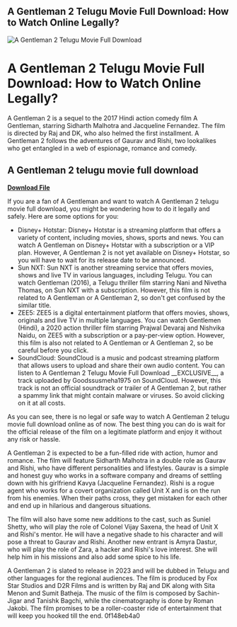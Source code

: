 ## A Gentleman 2 Telugu Movie Full Download: How to Watch Online Legally?

 
![A Gentleman 2 Telugu Movie Full Download](https://play-lh.googleusercontent.com/Y7drWZZo_F2GBE1RhjR1irOkE3yrtPorHS1U9YkLKAu1DnTjQ8gNbcRmrBtkd3tnHQ)

 
# A Gentleman 2 Telugu Movie Full Download: How to Watch Online Legally?
 
A Gentleman 2 is a sequel to the 2017 Hindi action comedy film A Gentleman, starring Sidharth Malhotra and Jacqueline Fernandez. The film is directed by Raj and DK, who also helmed the first installment. A Gentleman 2 follows the adventures of Gaurav and Rishi, two lookalikes who get entangled in a web of espionage, romance and comedy.
 
## A Gentleman 2 telugu movie full download


[**Download File**](https://www.google.com/url?q=https%3A%2F%2Furluso.com%2F2tKx6b&sa=D&sntz=1&usg=AOvVaw2LsSYQWlK1pz04KPLJZJcv)

 
If you are a fan of A Gentleman and want to watch A Gentleman 2 telugu movie full download, you might be wondering how to do it legally and safely. Here are some options for you:
 
- Disney+ Hotstar: Disney+ Hotstar is a streaming platform that offers a variety of content, including movies, shows, sports and news. You can watch A Gentleman on Disney+ Hotstar with a subscription or a VIP plan. However, A Gentleman 2 is not yet available on Disney+ Hotstar, so you will have to wait for its release date to be announced.
- Sun NXT: Sun NXT is another streaming service that offers movies, shows and live TV in various languages, including Telugu. You can watch Gentleman (2016), a Telugu thriller film starring Nani and Nivetha Thomas, on Sun NXT with a subscription. However, this film is not related to A Gentleman or A Gentleman 2, so don't get confused by the similar title.
- ZEE5: ZEE5 is a digital entertainment platform that offers movies, shows, originals and live TV in multiple languages. You can watch Gentlemen (Hindi), a 2020 action thriller film starring Prajwal Devaraj and Nishvika Naidu, on ZEE5 with a subscription or a pay-per-view option. However, this film is also not related to A Gentleman or A Gentleman 2, so be careful before you click.
- SoundCloud: SoundCloud is a music and podcast streaming platform that allows users to upload and share their own audio content. You can listen to A Gentleman 2 Telugu Movie Full Download \_\_EXCLUSIVE\_\_, a track uploaded by Goodssusmeha1975 on SoundCloud. However, this track is not an official soundtrack or trailer of A Gentleman 2, but rather a spammy link that might contain malware or viruses. So avoid clicking on it at all costs.

As you can see, there is no legal or safe way to watch A Gentleman 2 telugu movie full download online as of now. The best thing you can do is wait for the official release of the film on a legitimate platform and enjoy it without any risk or hassle.
  
A Gentleman 2 is expected to be a fun-filled ride with action, humor and romance. The film will feature Sidharth Malhotra in a double role as Gaurav and Rishi, who have different personalities and lifestyles. Gaurav is a simple and honest guy who works in a software company and dreams of settling down with his girlfriend Kavya (Jacqueline Fernandez). Rishi is a rogue agent who works for a covert organization called Unit X and is on the run from his enemies. When their paths cross, they get mistaken for each other and end up in hilarious and dangerous situations.
 
The film will also have some new additions to the cast, such as Suniel Shetty, who will play the role of Colonel Vijay Saxena, the head of Unit X and Rishi's mentor. He will have a negative shade to his character and will pose a threat to Gaurav and Rishi. Another new entrant is Amyra Dastur, who will play the role of Zara, a hacker and Rishi's love interest. She will help him in his missions and also add some spice to his life.
 
A Gentleman 2 is slated to release in 2023 and will be dubbed in Telugu and other languages for the regional audiences. The film is produced by Fox Star Studios and D2R Films and is written by Raj and DK along with Sita Menon and Sumit Batheja. The music of the film is composed by Sachin-Jigar and Tanishk Bagchi, while the cinematography is done by Roman Jakobi. The film promises to be a roller-coaster ride of entertainment that will keep you hooked till the end.
 0f148eb4a0

